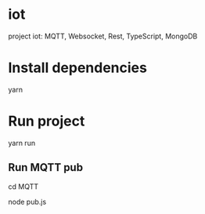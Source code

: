 # iot
project iot: MQTT, Websocket, Rest, TypeScript, MongoDB

# Install dependencies
yarn

# Run project
yarn run

## Run MQTT pub

cd MQTT

node pub.js
